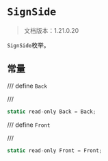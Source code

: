 # `SignSide`

> 文档版本：1.21.0.20

`SignSide`枚举。

## 常量

/// define
`Back`


///

```js
static read-only Back = Back;
```


/// define
`Front`


///

```js
static read-only Front = Front;
```

